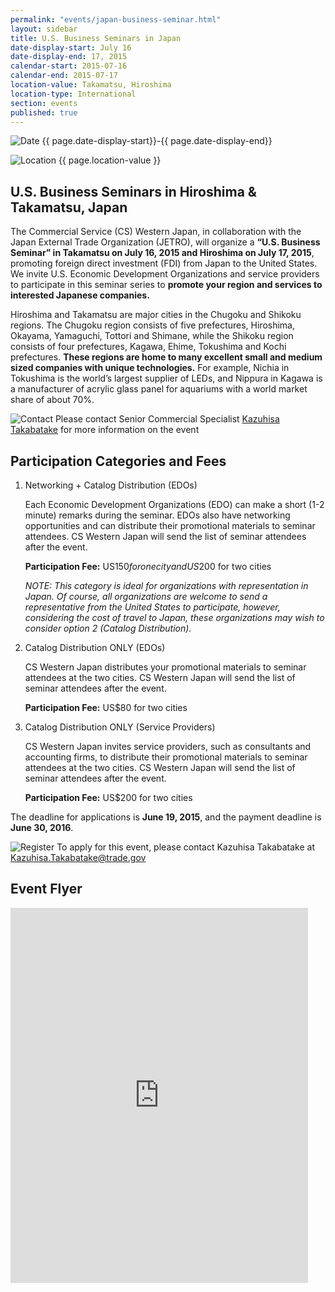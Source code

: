 ```yaml
---
permalink: "events/japan-business-seminar.html"
layout: sidebar
title: U.S. Business Seminars in Japan
date-display-start: July 16
date-display-end: 17, 2015
calendar-start: 2015-07-16
calendar-end: 2015-07-17
location-value: Takamatsu, Hiroshima
location-type: International
section: events
published: true
---
```


![Date](https://google.github.io/material-design-icons/action/svg/design/ic_event_24px.svg "Date") {{ page.date-display-start}}-{{ page.date-display-end}}

![Location](http://google.github.io/material-design-icons/social/svg/design/ic_location_city_24px.svg "Location") {{ page.location-value }}

## U.S. Business Seminars in Hiroshima & Takamatsu, Japan

The Commercial Service (CS) Western Japan, in collaboration with the Japan External Trade Organization (JETRO), will organize a **“U.S. Business Seminar” in Takamatsu on July 16, 2015 and Hiroshima on July 17, 2015**, promoting foreign direct investment (FDI) from Japan to the United States. We invite U.S. Economic Development Organizations and service providers to participate in this seminar series to **promote your region and services to interested Japanese companies.**

Hiroshima and Takamatsu are major cities in the Chugoku and Shikoku regions. The Chugoku region consists of five prefectures, Hiroshima, Okayama, Yamaguchi, Tottori and Shimane, while the Shikoku region consists of four prefectures, Kagawa, Ehime, Tokushima and Kochi prefectures. **These regions are home to many excellent small and medium sized companies with unique technologies.** For example, Nichia in Tokushima is the world’s largest supplier of LEDs, and Nippura in Kagawa is a manufacturer of acrylic glass panel for aquariums with a world market share of about 70%.

![Contact](https://google.github.io/material-design-icons/action/svg/design/ic_question_answer_24px.svg "Contact") Please contact Senior Commercial Specialist [Kazuhisa Takabatake](mailto:Kazuhisa.Takabatake@trade.gov) for more information on the event

## Participation Categories and Fees

1. Networking + Catalog Distribution (EDOs)

   Each Economic Development Organizations (EDO) can make a short (1-2 minute) remarks during the seminar. EDOs also have networking opportunities and can distribute their promotional materials to seminar attendees. CS Western Japan will send the list of seminar attendees after the event.

   **Participation Fee:** US$150 for one city and US$200 for two cities

   *NOTE: This category is ideal for organizations with representation in Japan. Of course, all organizations are welcome to send a representative from the United States to participate, however, considering the cost of travel to Japan, these organizations may wish to consider option 2 (Catalog Distribution).*

2. Catalog Distribution ONLY (EDOs)

   CS Western Japan distributes your promotional materials to seminar attendees at the two cities. CS Western Japan will send the list of seminar attendees after the event.

   **Participation Fee:** US$80 for two cities

3. Catalog Distribution ONLY (Service Providers)

   CS Western Japan invites service providers, such as consultants and accounting firms, to distribute their promotional materials to seminar attendees at the two cities. CS Western Japan will send the list of seminar attendees after the event.

   **Participation Fee:** US$200 for two cities

The deadline for applications is **June 19, 2015**, and the payment deadline is **June 30, 2016**.

![Register](https://google.github.io/material-design-icons/content/svg/design/ic_send_24px.svg "RSVP") To apply for this event, please contact Kazuhisa Takabatake at [Kazuhisa.Takabatake@trade.gov](mailto:Kazuhisa.Takabatake@trade.gov)

## Event Flyer

<iframe src="https://www.slideshare.net/slideshow/embed_code/key/8sNH9YF27NnAes" width="476" height="600" frameborder="0" marginwidth="0" marginheight="0" scrolling="no"></iframe>
